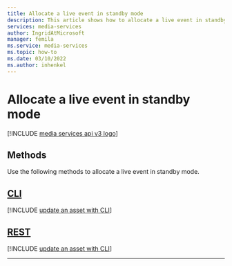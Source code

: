 ```yaml
---
title: Allocate a live event in standby mode
description: This article shows how to allocate a live event in standby mode.
services: media-services
author: IngridAtMicrosoft
manager: femila 
ms.service: media-services
ms.topic: how-to
ms.date: 03/10/2022
ms.author: inhenkel
---
```


# Allocate a live event in standby mode

[!INCLUDE [media services api v3 logo](./includes/v3-hr.md)]

## Methods

Use the following methods to allocate a live event in standby mode.

## [CLI](#tab/cli/)

[!INCLUDE [update an asset with CLI](./includes/task-standby-live-event-cli.md)]

## [REST](#tab/rest/)

[!INCLUDE [update an asset with CLI](./includes/task-allocate-live-event-rest.md)]

---
